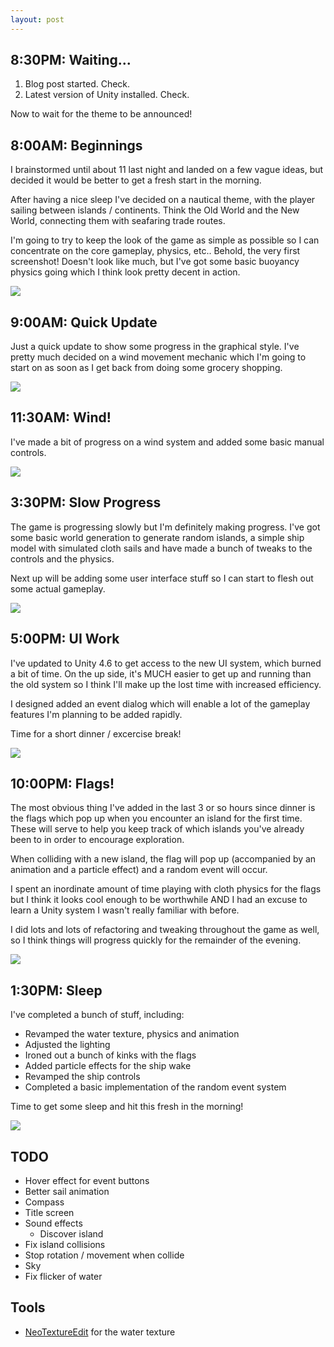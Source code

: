 ```yaml
---
layout: post
---
```


8:30PM: Waiting...
------------------

1. Blog post started. Check.
2. Latest version of Unity installed. Check.

Now to wait for the theme to be announced!

8:00AM: Beginnings
------------------

I brainstormed until about 11 last night and landed on a few vague ideas, but decided it would be better to get a fresh start in the morning.

After having a nice sleep I've decided on a nautical theme, with the player sailing between islands / continents. Think the Old World and the New World, connecting them with seafaring trade routes.

I'm going to try to keep the look of the game as simple as possible so I can concentrate on the core gameplay, physics, etc.. Behold, the very first screenshot! Doesn't look like much, but I've got some basic buoyancy physics going which I think look pretty decent in action.

<a href="/images/blog/original/ludum-dare-30-1.jpg" rel="shadowbox"><img src="/images/blog/thumbnails/ludum-dare-30-1.jpg"></a>

9:00AM: Quick Update
--------------------

Just a quick update to show some progress in the graphical style. I've pretty much decided on a wind movement mechanic which I'm going to start on as soon as I get back from doing some grocery shopping.

<a href="/images/blog/original/ludum-dare-30-2.jpg" rel="shadowbox"><img src="/images/blog/thumbnails/ludum-dare-30-2.jpg"></a>

11:30AM: Wind!
--------------

I've made a bit of progress on a wind system and added some basic manual controls.

<a href="/images/blog/original/ludum-dare-30-3.jpg" rel="shadowbox"><img src="/images/blog/thumbnails/ludum-dare-30-3.jpg"></a>

3:30PM: Slow Progress
---------------------

The game is progressing slowly but I'm definitely making progress. I've got some basic world generation to generate random islands, a simple ship model with simulated cloth sails and have made a bunch of tweaks to the controls and the physics.

Next up will be adding some user interface stuff so I can start to flesh out some actual gameplay.

<a href="/images/blog/original/ludum-dare-30-4.jpg" rel="shadowbox"><img src="/images/blog/thumbnails/ludum-dare-30-4.jpg"></a>

5:00PM: UI Work
---------------

I've updated to Unity 4.6 to get access to the new UI system, which burned a bit of time. On the up side, it's MUCH easier to get up and running than the old system so I think I'll make up the lost time with increased efficiency.

I designed added an event dialog which will enable a lot of the gameplay features I'm planning to be added rapidly.

Time for a short dinner / excercise break!

<a href="/images/blog/original/ludum-dare-30-5.jpg" rel="shadowbox"><img src="/images/blog/thumbnails/ludum-dare-30-5.jpg"></a>

10:00PM: Flags!
---------------

The most obvious thing I've added in the last 3 or so hours since dinner is the flags which pop up when you encounter an island for the first time. These will serve to help you keep track of which islands you've already been to in order to encourage exploration.

When colliding with a new island, the flag will pop up (accompanied by an animation and a particle effect) and a random event will occur.

I spent an inordinate amount of time playing with cloth physics for the flags but I think it looks cool enough to be worthwhile AND I had an excuse to learn a Unity system I wasn't really familiar with before.

I did lots and lots of refactoring and tweaking throughout the game as well, so I think things will progress quickly for the remainder of the evening.

<a href="/images/blog/original/ludum-dare-30-6.jpg" rel="shadowbox"><img src="/images/blog/thumbnails/ludum-dare-30-6.jpg"></a>

1:30PM: Sleep
-------------

I've completed a bunch of stuff, including:

+ Revamped the water texture, physics and animation
+ Adjusted the lighting
+ Ironed out a bunch of kinks with the flags
+ Added particle effects for the ship wake
+ Revamped the ship controls
+ Completed a basic implementation of the random event system

Time to get some sleep and hit this fresh in the morning!

<a href="/images/blog/original/ludum-dare-30-7.jpg" rel="shadowbox"><img src="/images/blog/thumbnails/ludum-dare-30-7.jpg"></a>

TODO
----

+ Hover effect for event buttons
+ Better sail animation
+ Compass
+ Title screen
+ Sound effects
    * Discover island
+ Fix island collisions
+ Stop rotation / movement when collide
+ Sky
+ Fix flicker of water

Tools
-----

+ [NeoTextureEdit](http://neotextureedit.sourceforge.net/) for the water texture
